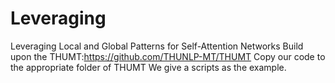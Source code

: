 # Leveraging
Leveraging Local and Global Patterns for Self-Attention Networks
Build upon the THUMT:https://github.com/THUNLP-MT/THUMT
Copy our code to the appropriate folder of THUMT
We give a scripts as the example.
